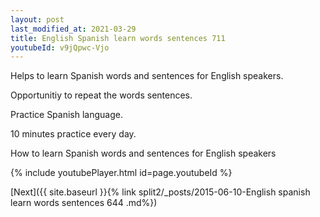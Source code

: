 ```yaml
---
layout: post
last_modified_at: 2021-03-29
title: English Spanish learn words sentences 711 
youtubeId: v9jQpwc-Vjo
---
```

 
 
Helps to learn Spanish words and sentences for English speakers.

Opportunitiy to repeat the words sentences. 

Practice Spanish language. 
 
10 minutes practice every day. 
 
How to learn Spanish words and sentences for English speakers 
 
{% include youtubePlayer.html id=page.youtubeId %}
 
 
[Next]({{ site.baseurl }}{% link  split2/_posts/2015-06-10-English spanish learn words sentences 644 .md%})
 
